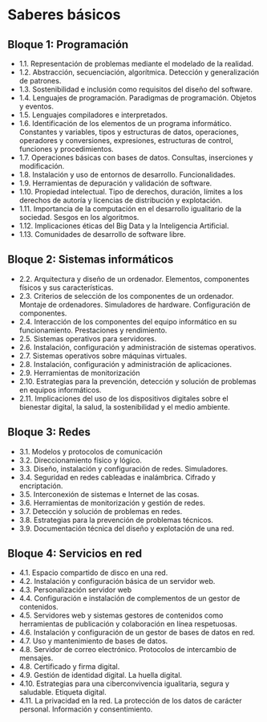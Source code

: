 # Saberes básicos

## Bloque 1: Programación
* 1.1. Representación de problemas mediante el modelado de la realidad.
* 1.2. Abstracción, secuenciación, algorítmica. Detección y generalización de patrones.
* 1.3. Sostenibilidad e inclusión como requisitos del diseño del software.
* 1.4. Lenguajes de programación. Paradigmas de programación. Objetos y eventos.
* 1.5. Lenguajes compiladores e interpretados.
* 1.6. Identificación de los elementos de un programa informático. Constantes y variables, tipos y estructuras de datos, operaciones,
operadores y conversiones, expresiones, estructuras de control, funciones y procedimientos.
* 1.7. Operaciones básicas con bases de datos. Consultas, inserciones y modificación.
* 1.8. Instalación y uso de entornos de desarrollo. Funcionalidades.
* 1.9. Herramientas de depuración y validación de software.
* 1.10. Propiedad intelectual. Tipo de derechos, duración, límites a los derechos de autoría y licencias de distribución y explotación.
* 1.11. Importancia de la computación en el desarrollo igualitario de la sociedad. Sesgos en los algoritmos.
* 1.12. Implicaciones éticas del Big Data y la Inteligencia Artificial.
* 1.13. Comunidades de desarrollo de software libre.

## Bloque 2: Sistemas informáticos
* 2.2. Arquitectura y diseño de un ordenador. Elementos, componentes físicos y sus características.
* 2.3. Criterios de selección de los componentes de un ordenador. Montaje de ordenadores. Simuladores de hardware. Configuración de componentes.
* 2.4. Interacción de los componentes del equipo informático en su funcionamiento. Prestaciones y rendimiento.
* 2.5. Sistemas operativos para servidores.
* 2.6. Instalación, configuración y administración de sistemas operativos.
* 2.7. Sistemas operativos sobre máquinas virtuales. 
* 2.8. Instalación, configuración y administración de aplicaciones.
* 2.9. Herramientas de monitorización
* 2.10. Estrategias para la prevención, detección y solución de problemas en equipos informáticos.
* 2.11. Implicaciones del uso de los dispositivos digitales sobre el bienestar digital, la salud, la sostenibilidad y el medio ambiente.

## Bloque 3: Redes
* 3.1. Modelos y protocolos de comunicación
* 3.2. Direccionamiento físico y lógico.
* 3.3. Diseño, instalación y configuración de redes. Simuladores.
* 3.4. Seguridad en redes cableadas e inalámbrica. Cifrado y encriptación.
* 3.5. Interconexión de sistemas e Internet de las cosas.
* 3.6. Herramientas de monitorización y gestión de redes.
* 3.7. Detección y solución de problemas en redes.
* 3.8. Estrategias para la prevención de problemas técnicos.
* 3.9. Documentación técnica del diseño y explotación de una red.

## Bloque 4: Servicios en red
* 4.1. Espacio compartido de disco en una red.
* 4.2. Instalación y configuración básica de un servidor web.
* 4.3. Personalización servidor web
* 4.4. Configuración e instalación de complementos de un gestor de contenidos.
* 4.5. Servidores web y sistemas gestores de contenidos como herramientas de publicación y colaboración en línea respetuosas.
* 4.6. Instalación y configuración de un gestor de bases de datos en red.
* 4.7. Uso y mantenimiento de bases de datos.
* 4.8. Servidor de correo electrónico. Protocolos de intercambio de mensajes.
* 4.8. Certificado y firma digital.
* 4.9. Gestión de identidad digital. La huella digital.
* 4.10. Estrategias para una ciberconvivencia igualitaria, segura y saludable. Etiqueta digital.
* 4.11. La privacidad en la red. La protección de los datos de carácter personal. Información y consentimiento.

